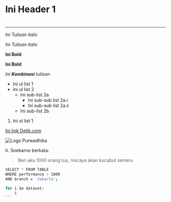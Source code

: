 # Ini Header 1



#

<hr>

*Ini Tulisan italic*
 
 _Ini Tulisan italic_

**Ini Bold**

__Ini Bold__

_Ini **Kombinasi** tulisan_

- Ini ul list 1
- Ini ul list 2
    - Ini sub-list 2a
        - Ini sub-sub list 2a.i
        - Ini sub-sub list 2a.ii
    - Ini sub-list 2b

1. Ini ol list 1

[Ini link Detik.com](https://www.detik.com)

![Logo Purwadhika](https://cdn1-production-images-kly.akamaized.net/ghfZHf09TyMZ_5tVA-tZfkar_yI=/640x480/smart/filters:quality(75):strip_icc():format(jpeg)/kly-media-production/medias/816018/original/074811200_1424688838-original-20021-1423863562-6.jpg)

Ir. Soekarno berkata:
> Beri aku 1000 orang tua, niscaya akan kucabut semeru

````bash
SELECT * FROM TABLE
WHERE performance > 1000
AND branch = 'Jakarta';
`````
````python
for i in dataset:
    i
```
